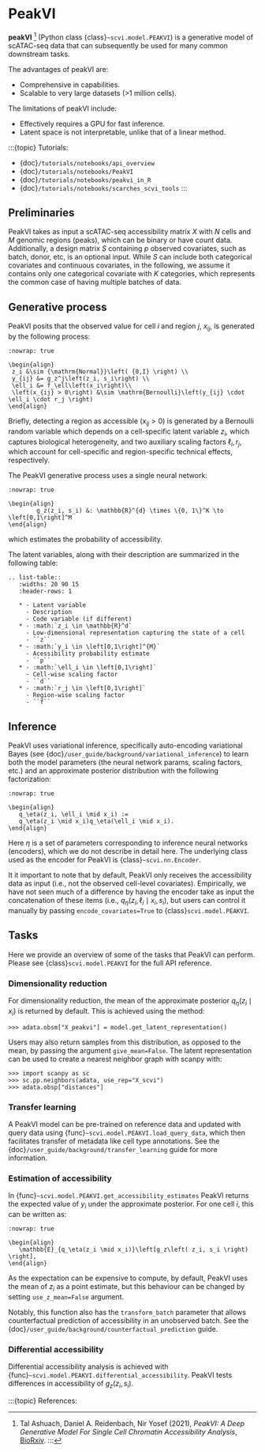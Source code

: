 # PeakVI

**peakVI** [^ref1] (Python class {class}`~scvi.model.PEAKVI`) is a generative model of scATAC-seq data that can subsequently
be used for many common downstream tasks.

The advantages of peakVI are:

- Comprehensive in capabilities.
- Scalable to very large datasets (>1 million cells).

The limitations of peakVI include:

- Effectively requires a GPU for fast inference.
- Latent space is not interpretable, unlike that of a linear method.

:::{topic} Tutorials:
- {doc}`/tutorials/notebooks/api_overview`
- {doc}`/tutorials/notebooks/PeakVI`
- {doc}`/tutorials/notebooks/peakvi_in_R`
- {doc}`/tutorials/notebooks/scarches_scvi_tools`
:::

## Preliminaries

PeakVI takes as input a scATAC-seq accessibility matrix $X$ with $N$ cells and $M$ genomic regions (peaks),
which can be binary or have count data.
Additionally, a design matrix $S$ containing $p$ observed covariates, such as batch, donor, etc, is an optional input.
While $S$ can include both categorical covariates and continuous covariates, in the following, we assume it contains only one
categorical covariate with $K$ categories, which represents the common case of having multiple batches of data.

## Generative process

PeakVI posits that the observed value for cell $i$ and region $j$, $x_{ij}$,
is generated by the following process:

```{math}
:nowrap: true

\begin{align}
 z_i &\sim {\mathrm{Normal}}\left( {0,I} \right) \\
 y_{ij} &= g_z^j\left(z_i, s_i\right) \\
 \ell_i &= f_\ell\left(x_i\right)\\
 \left(x_{ij} > 0\right) &\sim \mathrm{Bernoulli}\left(y_{ij} \cdot \ell_i \cdot r_j \right)
\end{align}
```

Briefly, detecting a region as accessible ($x_{ij} > 0$) is generated by a Bernoulli random variable which
depends on a cell-specific latent variable $z_i$, which captures biological heterogeneity, and two auxiliary
scaling factors $\ell_i, r_j$, which account for cell-specific and region-specific technical effects, respectively.

The PeakVI generative process uses a single neural network:

```{math}
:nowrap: true

\begin{align}
        g_z(z_i, s_i) &: \mathbb{R}^{d} \times \{0, 1\}^K \to \left[0,1\right]^M
\end{align}
```

which estimates the probability of accessibility.

The latent variables, along with their description are summarized in the following table:

```{eval-rst}
.. list-table::
   :widths: 20 90 15
   :header-rows: 1

   * - Latent variable
     - Description
     - Code variable (if different)
   * - :math:`z_i \in \mathbb{R}^d`
     - Low-dimensional representation capturing the state of a cell
     - ``z``
   * - :math:`y_i \in \left[0,1\right]^{M}`
     - Acessibility probability estimate
     - ``p``
   * - :math:`\ell_i \in \left[0,1\right]`
     - Cell-wise scaling factor
     - ``d``
   * - :math:`r_j \in \left[0,1\right]`
     - Region-wise scaling factor
     - ``f``
```

## Inference

PeakVI uses variational inference, specifically auto-encoding variational Bayes (see {doc}`/user_guide/background/variational_inference`) to learn both the model parameters (the neural network params, scaling factors, etc.) and an approximate posterior distribution with the following factorization:

```{math}
:nowrap: true

\begin{align}
   q_\eta(z_i, \ell_i \mid x_i) :=
   q_\eta(z_i \mid x_i)q_\eta(\ell_i \mid x_i).
\end{align}
```

Here $\eta$ is a set of parameters corresponding to inference neural networks (encoders), which we do not describe in detail here. The underlying class used as the encoder for PeakVI is {class}`~scvi.nn.Encoder`.

It it important to note that by default, PeakVI only receives the accessibility data as input (i.e., not the observed cell-level covariates).
Empirically, we have not seen much of a difference by having the encoder take as input the concatenation of these items (i.e., $q_\eta(z_i, \ell_i \mid x_i, s_i)$, but users can control it manually by passing
`encode_covariates=True` to {class}`scvi.model.PEAKVI`.

## Tasks

Here we provide an overview of some of the tasks that PeakVI can perform. Please see {class}`scvi.model.PEAKVI` for the full API reference.

### Dimensionality reduction

For dimensionality reduction, the mean of the approximate posterior $q_\eta(z_i \mid x_i)$ is returned by default.
This is achieved using the method:

```
>>> adata.obsm["X_peakvi"] = model.get_latent_representation()
```

Users may also return samples from this distribution, as opposed to the mean, by passing the argument `give_mean=False`.
The latent representation can be used to create a nearest neighbor graph with scanpy with:

```
>>> import scanpy as sc
>>> sc.pp.neighbors(adata, use_rep="X_scvi")
>>> adata.obsp["distances"]
```

### Transfer learning

A PeakVI model can be pre-trained on reference data and updated with query data using {func}`~scvi.model.PEAKVI.load_query_data`, which then facilitates transfer of metadata like cell type annotations. See the {doc}`/user_guide/background/transfer_learning` guide for more information.

### Estimation of accessibility

In {func}`~scvi.model.PEAKVI.get_accessibility_estimates` PeakVI returns the expected value of $y_i$ under the approximate posterior. For one cell $i$, this can be written as:

```{math}
:nowrap: true

\begin{align}
   \mathbb{E}_{q_\eta(z_i \mid x_i)}\left[g_z\left( z_i, s_i \right) \right],
\end{align}
```

As the expectation can be expensive to compute, by default, PeakVI uses the mean of $z_i$ as a point estimate, but this behaviour can be changed by setting `use_z_mean=False` argument.

Notably, this function also has the `transform_batch` parameter that allows counterfactual prediction of accessibility in an unobserved batch. See the {doc}`/user_guide/background/counterfactual_prediction` guide.

### Differential accessibility

Differential accessibility analysis is achieved with {func}`~scvi.model.PEAKVI.differential_accessibility`. PeakVI tests differences in accessibility of $g_z\left( z_i, s_i \right)$.

:::{topic} References:
[^ref1]: Tal Ashuach, Daniel A. Reidenbach, Nir Yosef (2021),
    *PeakVI: A Deep Generative Model For Single Cell Chromatin Accessibility Analysis*,
    [BioRxiv](https://www.biorxiv.org/content/10.1101/2021.04.29.442020v1).
:::
